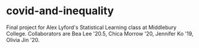 # covid-and-inequality
Final project for Alex Lyford's Statistical Learning class at Middlebury College. Collaborators are Bea Lee '20.5, Chica Morrow '20, Jennifer Ko '19, Olivia Jin '20.
